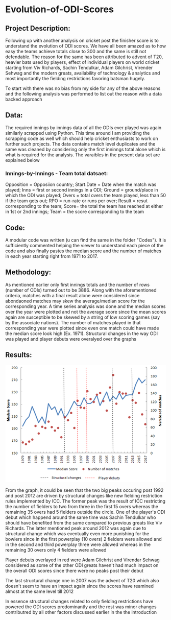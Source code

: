 # Evolution-of-ODI-Scores

## Project Description:

Following up with another analysis on cricket post the finisher score is to understand the evolution of ODI scores. We have all been amazed as to how easy the teams achieve totals close to 300 and the same is still not defendable. The reason for the same has been attributed to advent of T20, heavier bats used by players, effect of individual players on world cricket starting from Viv Richards, Sachin Tendulkar, Adam Gilchrist, Virender Sehwag and the modern greats, availability of technology & analytics and most importantly the fielding restrictions favoring batsman hugely.

To start with there was no bias from my side for any of the above reasons and the following analysis was performed to list out the reason with a data backed approach

## Data:

The required innings by innings data of all the ODIs ever played was again similarly scrapped using Python. This time around I am providing the scrapping code as well which should help cricket enthusiasts to work on further such projects. The data contains match level duplicates and the same was cleaned by considering only the first inninngs total alone which is what is required for the analysis. The varaibles in the present data set are explained below

### Innings-by-Innings - Team total datsaet:

Opposition = Opposiion country; Start.Date = Date when the match was played; Inns = first or second innings in a ODI; Ground = ground/place in which the ODI was played; Overs = total overs the team played, less than 50 if the team gets out; RPO = run-rate or runs per over; Result = resut corresponding to the team; Score= the total the team has reached at either in 1st or 2nd innings; Team = the score corresponding to the team

## Code:

A modular code was written (u can find the same in the folder "Codes"). It is sufficiently commented helping the viewer to understand each piece of the code and also finally pastes the median score and the number of matches in each year starting right from 1971 to 2017.

## Methodology:

As mentioned earlier only first innings totals and the number of rows (number of ODIs) turned out to be 3886. Along with the aforementioned criteria, matches with a final result alone were considered since abondaoned matches may skew the average/median score for the corresponding year. A time series analysis was done and the median scores over the year were plotted and not the average score since the mean scores again are susceptible to be skewed by a string of low scoring games (say by the associate nations). The number of matches played in that corresponding year were plotted since even one match could have made the median score look high (Ex. 1971). Structural changes in the way ODI was played and player debuts were overalyed over the graphs

## Results:

<p align="center">
  <img src="https://github.com/Rahulpodi/Evolution-of-ODI-Scores/blob/master/Results/Evolution%20of%20ODI%20Score.png" width="650"/>
</p>

From the graph, it could be seen that the two big peaks occuring post 1992 and post 2012 are driven by structural changes like new fielding restriction rules implemented by ICC. The former peak was the result of ICC restricting the number of fielders to two from three in the first 15 overs whereas the remaining 35 overs had 5 fielders outside the circle. One of the player's ODI debut which happend around the same time was Sachin Tendulkar who should have benefited from the same compared to previous greats like Viv Richards. The latter mentioned peak around 2012 was again due to structural change which was eventually even more punishing for the bowlers since in the first powerplay (10 overs) 2 fielders were allowed and in the second and third powerplay three were allowed whereas in the remaining 30 overs only 4 fielders were allowed

Player debuts overlayed in red were Adam Gilchrist and Virendar Sehwag considered as some of the other ODI greats haven't had much impact on the overall ODI scores since there were no peaks post their debut

The last structural change one in 2007 was the advent of T20 which also doesn't seem to have an impact again since the scores have reamined almost at the same level till 2012

In essence structural changes related to only fielding restrictions have powered the ODI scores predominantly and the rest was minor changes contributred by all other factors discussed earlier in the the introduction
